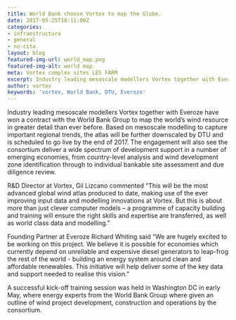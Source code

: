 ```yaml
---
title: World Bank choose Vortex to map the Globe.
date: 2017-05-25T18:11:00Z
categories:
- infraestructura
- general
- no-cita
layout: blog
featured-img-url: world_map.png
featured-img-alt: world map
meta: Vortex complex sites LES FARM
excerpt: Industry leading mesoscale modellers Vortex together with Everoze
author: vortex
keywords: 'vortex, World Bank, DTU, Everoze'
---
```


Industry leading mesoscale modellers Vortex together with Everoze have won a contract with the World Bank Group to map the world’s wind resource in greater detail than ever before. Based on mesoscale modelling to capture important regional trends, the atlas will be further downscaled by DTU and is scheduled to go live by the end of 2017.  The engagement will also see the consortium deliver a wide spectrum of development support in a number of emerging economies, from country-level analysis and wind development zone identification through to individual bankable site assessment and due diligence review.  

R&D Director at Vortex, Gil Lizcano commented “This will be the most advanced global wind atlas produced to date, making use of the ever improving input data and modelling innovations at Vortex. But this is about more than just clever computer models – a programme of capacity building and training will ensure the right skills and expertise are transferred, as well as world class data and modelling.”
 
 Founding Partner at Everoze Richard Whiting said “We are hugely excited to be working on this project.  We believe it is possible for economies which currently depend on unreliable and expensive diesel generators to leap-frog the rest of the world - building an energy system around clean and affordable renewables. This initiative will help deliver some of the key data and support needed to realise this vision.” 

A successful kick-off training session was held in Washington DC in early May, where energy experts from the World Bank Group where given an outline of wind project development, construction and operations by the consortium. 
